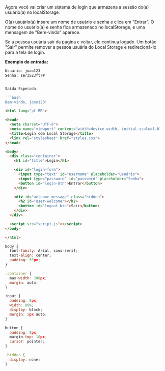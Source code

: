 Agora você vai criar um sistema de login que armazena a sessão do(a) usuário(a) no localStorage.

O(a) usuário(a) insere um nome de usuário e senha e clica em "Entrar". O nome do usuário(a) e senha fica armazenado no localStorage, e uma mensagem de "Bem-vindo" aparece.

Se a pessoa usuária sair da página e voltar, ele continua logado. Um botão "Sair" permite remover a pessoa usuária do Local Storage e redirecioná-lo para a tela de login.

**Exemplo de entrada:**

```js
Usuário: joao123
Senha: ser3523ft!#


Saída Esperada:

```bash
Bem-vindo, joao123!
```

```html
<html lang="pt-BR">

<head>
  <meta charset="UTF-8">
  <meta name="viewport" content="width=device-width, initial-scale=1.0">
  <title>Login com Local Storage</title>
  <link rel="stylesheet" href="styles.css">
</head>

<body>
  <div class="container">
    <h1 id="title">Login</h1>

    <div id="login-form">
      <input type="text" id="username" placeholder="Usuário">
      <input type="password" id="password" placeholder="Senha">
      <button id="login-btn">Entrar</button>
    </div>

    <div id="welcome-message" class="hidden">
      <h2 id="user-welcome"></h2>
      <button id="logout-btn">Sair</button>
    </div>
  </div>

  <script src="script.js"></script>
</body>

</html>
```

```js
body {
  font-family: Arial, sans-serif;
  text-align: center;
  padding: 50px;
}

.container {
  max-width: 300px;
  margin: auto;
}

input {
  padding: 8px;
  width: 90%;
  display: block;
  margin: 5px auto;
}

button {
  padding: 8px;
  margin-top: 10px;
  cursor: pointer;
}

.hidden {
  display: none;
}

```